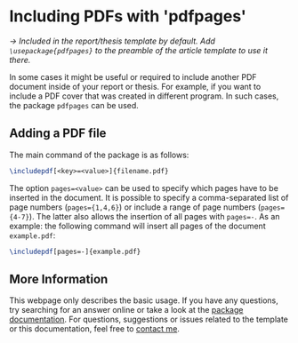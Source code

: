 # Including PDFs with 'pdfpages'

*→ Included in the report/thesis template by default. Add `\usepackage{pdfpages}` to the preamble of the article template to use it there.*

In some cases it might be useful or required to include another PDF document inside of your report or thesis. For example, if you want to include a PDF cover that was created in different program. In such cases, the package `pdfpages` can be used.

## Adding a PDF file

The main command of the package is as follows:

```latex
\includepdf[<key>=<value>]{filename.pdf}
```

The option `pages=<value>` can be used to specify which pages have to be inserted in the document. It is possible to specify a comma-separated list of page numbers (`pages={1,4,6}`) or include a range of page numbers (`pages={4-7}`). The latter also allows the insertion of all pages with `pages=-`. As an example: the following command will insert all pages of the document `example.pdf`:

```latex
\includepdf[pages=-]{example.pdf}
```

## More Information

This webpage only describes the basic usage. If you have any questions, try searching for an answer online or take a look at the [package documentation](https://ctan.org/pkg/pdfpages). For questions, suggestions or issues related to the template or this documentation, feel free to  [contact me](/contact.html).
